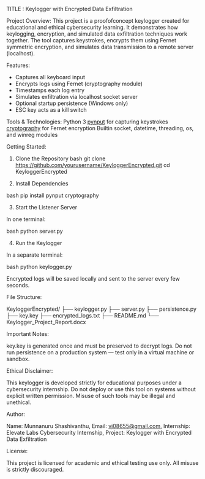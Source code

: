 TITLE : Keylogger with Encrypted Data Exfiltration

Project Overview:
This project is a proofofconcept keylogger created for educational and ethical cybersecurity learning. It demonstrates how keylogging, encryption, and simulated data exfiltration techniques work together. The tool captures keystrokes, encrypts them using Fernet symmetric encryption, and simulates data transmission to a remote server (localhost).

Features:
 - Captures all keyboard input
 - Encrypts logs using Fernet (cryptography module)
 - Timestamps each log entry
 - Simulates exfiltration via localhost socket server
 - Optional startup persistence (Windows only)
 - ESC key acts as a kill switch

Tools & Technologies:
 Python 3
 [pynput](https://pynput.readthedocs.io/en/latest/) for capturing keystrokes
 [cryptography](https://cryptography.io/en/latest/) for Fernet encryption
 Builtin socket, datetime, threading, os, and winreg modules


Getting Started:

 1. Clone the Repository
bash
git clone https://github.com/yourusername/KeyloggerEncrypted.git
cd KeyloggerEncrypted

 2. Install Dependencies

bash
pip install pynput cryptography

 3. Start the Listener Server

In one terminal:

bash
python server.py

 4. Run the Keylogger

In a separate terminal:

bash
python keylogger.py

Encrypted logs will be saved locally and sent to the server every few seconds.

File Structure:

KeyloggerEncrypted/
├── keylogger.py
├── server.py 
├── persistence.py
├── key.key
├── encrypted_logs.txt
├── README.md
└── Keylogger_Project_Report.docx

Important Notes:

 key.key is generated once and must be preserved to decrypt logs.
 Do not run persistence on a production system — test only in a virtual machine or sandbox.


Ethical Disclaimer:

This keylogger is developed strictly for educational purposes under a cybersecurity internship.
Do not deploy or use this tool on systems without explicit written permission.
Misuse of such tools may be illegal and unethical.


Author:

Name: Munnanuru Shashivanthu,
Email: vj08655@gmail.com,
Internship: Elevate Labs Cybersecurity Internship,
Project: Keylogger with Encrypted Data Exfiltration

License:

This project is licensed for academic and ethical testing use only. All misuse is strictly discouraged.
